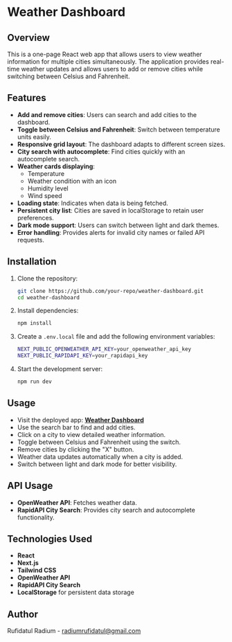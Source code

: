 # Weather Dashboard

## Overview
This is a one-page React web app that allows users to view weather information for multiple cities simultaneously. The application provides real-time weather updates and allows users to add or remove cities while switching between Celsius and Fahrenheit.

## Features
- **Add and remove cities**: Users can search and add cities to the dashboard.
- **Toggle between Celsius and Fahrenheit**: Switch between temperature units easily.
- **Responsive grid layout**: The dashboard adapts to different screen sizes.
- **City search with autocomplete**: Find cities quickly with an autocomplete search.
- **Weather cards displaying**:
  - Temperature
  - Weather condition with an icon
  - Humidity level
  - Wind speed
- **Loading state**: Indicates when data is being fetched.
- **Persistent city list**: Cities are saved in localStorage to retain user preferences.
- **Dark mode support**: Users can switch between light and dark themes.
- **Error handling**: Provides alerts for invalid city names or failed API requests.

## Installation
1. Clone the repository:
   ```sh
   git clone https://github.com/your-repo/weather-dashboard.git
   cd weather-dashboard
   ```
2. Install dependencies:
   ```sh
   npm install
   ```
3. Create a `.env.local` file and add the following environment variables:
   ```sh
   NEXT_PUBLIC_OPENWEATHER_API_KEY=your_openweather_api_key
   NEXT_PUBLIC_RAPIDAPI_KEY=your_rapidapi_key
   ```
4. Start the development server:
   ```sh
   npm run dev
   ```

## Usage
- Visit the deployed app: **[Weather Dashboard](https://weather-dashboard-one-ruddy.vercel.app/)**
- Use the search bar to find and add cities.
- Click on a city to view detailed weather information.
- Toggle between Celsius and Fahrenheit using the switch.
- Remove cities by clicking the "X" button.
- Weather data updates automatically when a city is added.
- Switch between light and dark mode for better visibility.

## API Usage
- **OpenWeather API**: Fetches weather data.
- **RapidAPI City Search**: Provides city search and autocomplete functionality.

## Technologies Used
- **React**
- **Next.js**
- **Tailwind CSS**
- **OpenWeather API**
- **RapidAPI City Search**
- **LocalStorage** for persistent data storage


## Author
Rufidatul Radium - radiumrufidatul@gmail.com
